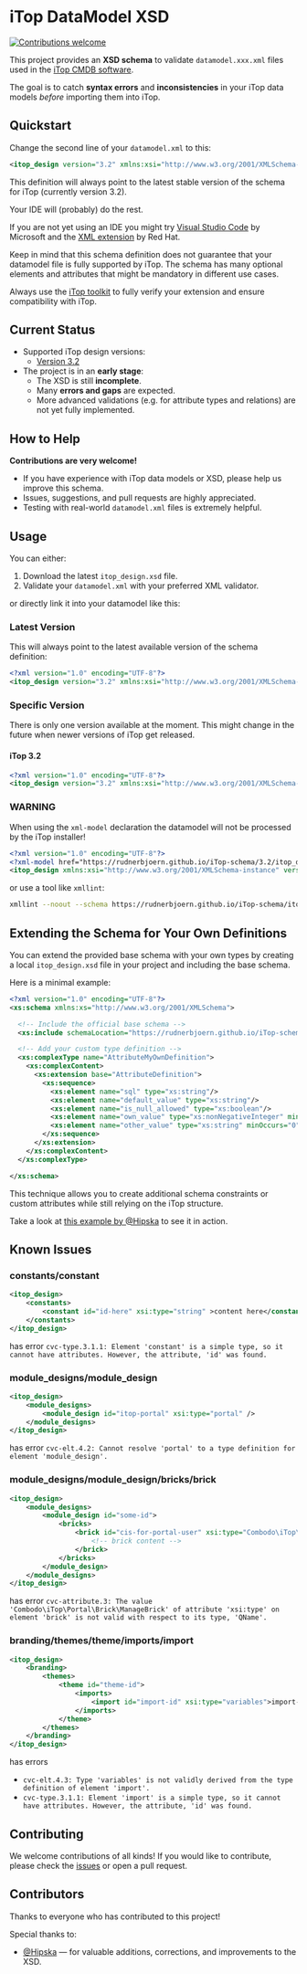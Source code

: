# iTop DataModel XSD

[![Contributions welcome](https://img.shields.io/badge/contributions-welcome-brightgreen.svg?style=flat-square)](https://github.com/rudnerbjoern/iTop-schema/issues)

This project provides an **XSD schema** to validate `datamodel.xxx.xml` files used in the [iTop CMDB software](https://www.combodo.com/itop).

The goal is to catch **syntax errors** and **inconsistencies** in your iTop data models *before* importing them into iTop.

## Quickstart

Change the second line of your `datamodel.xml` to this:

```xml
<itop_design version="3.2" xmlns:xsi="http://www.w3.org/2001/XMLSchema-instance" xsi:noNamespaceSchemaLocation="https://rudnerbjoern.github.io/iTop-schema/itop_design.xsd">
```

This definition will always point to the latest stable version of the schema for iTop (currently version 3.2).

Your IDE will (probably) do the rest.

If you are not yet using an IDE you might try [Visual Studio Code](https://code.visualstudio.com/) by Microsoft and the [XML extension](https://marketplace.visualstudio.com/items?itemName=redhat.vscode-xml) by Red Hat.

Keep in mind that this schema definition does not guarantee that your datamodel file is fully supported by iTop.
The schema has many optional elements and attributes that might be mandatory in different use cases.

Always use the [iTop toolkit](https://github.com/Combodo/itop-toolkit-community) to fully verify your extension and ensure compatibility with iTop.

## Current Status

- Supported iTop design versions:
  - [Version 3.2](https://www.itophub.io/wiki/page?id=latest:customization:xml_reference#version_32)
- The project is in an **early stage**:
  - The XSD is still **incomplete**.
  - Many **errors and gaps** are expected.
  - More advanced validations (e.g. for attribute types and relations) are not yet fully implemented.

## How to Help

**Contributions are very welcome!**

- If you have experience with iTop data models or XSD, please help us improve this schema.
- Issues, suggestions, and pull requests are highly appreciated.
- Testing with real-world `datamodel.xml` files is extremely helpful.

## Usage

You can either:

  1. Download the latest `itop_design.xsd` file.
  2. Validate your `datamodel.xml` with your preferred XML validator.

or directly link it into your datamodel like this:

### Latest Version

This will always point to the latest available version of the schema definition:

```xml
<?xml version="1.0" encoding="UTF-8"?>
<itop_design version="3.2" xmlns:xsi="http://www.w3.org/2001/XMLSchema-instance" xsi:noNamespaceSchemaLocation="https://rudnerbjoern.github.io/iTop-schema/itop_design.xsd">
```

### Specific Version

There is only one version available at the moment. This might change in the future when newer versions of iTop get released.

#### iTop 3.2

```xml
<?xml version="1.0" encoding="UTF-8"?>
<itop_design version="3.2" xmlns:xsi="http://www.w3.org/2001/XMLSchema-instance" xsi:noNamespaceSchemaLocation="https://rudnerbjoern.github.io/iTop-schema/3.2/itop_design.xsd">
```

### WARNING

When using the `xml-model` declaration the datamodel will not be processed by the iTop installer!

```xml
<?xml version="1.0" encoding="UTF-8"?>
<?xml-model href="https://rudnerbjoern.github.io/iTop-schema/3.2/itop_design.xsd"?>
<itop_design xmlns:xsi="http://www.w3.org/2001/XMLSchema-instance" version="3.2">
```

or use a tool like `xmllint`:

```bash
xmllint --noout --schema https://rudnerbjoern.github.io/iTop-schema/itop_design.xsd datamodel.xml
```

## Extending the Schema for Your Own Definitions

You can extend the provided base schema with your own types by creating a local `itop_design.xsd` file in your project and including the base schema.

Here is a minimal example:

```xml
<?xml version="1.0" encoding="UTF-8"?>
<xs:schema xmlns:xs="http://www.w3.org/2001/XMLSchema">

  <!-- Include the official base schema -->
  <xs:include schemaLocation="https://rudnerbjoern.github.io/iTop-schema/3.2/itop_design.xsd"/>

  <!-- Add your custom type definition -->
  <xs:complexType name="AttributeMyOwnDefinition">
    <xs:complexContent>
      <xs:extension base="AttributeDefinition">
        <xs:sequence>
          <xs:element name="sql" type="xs:string"/>
          <xs:element name="default_value" type="xs:string"/>
          <xs:element name="is_null_allowed" type="xs:boolean"/>
          <xs:element name="own_value" type="xs:nonNegativeInteger" minOccurs="0" default="150"/>
          <xs:element name="other_value" type="xs:string" minOccurs="0"/>
        </xs:sequence>
      </xs:extension>
    </xs:complexContent>
  </xs:complexType>

</xs:schema>
```

This technique allows you to create additional schema constraints or custom attributes while still relying on the iTop structure.

Take a look at [this example by @Hipska](https://github.com/Super-Visions/sv-geolocation/blob/master/doc/itop_design.xsd) to see it in action.

## Known Issues

### constants/constant

```xml
<itop_design>
    <constants>
        <constant id="id-here" xsi:type="string" >content here</constant>
    </constants>
</itop_design>
```

has error `cvc-type.3.1.1: Element 'constant' is a simple type, so it cannot have attributes. However, the attribute, 'id' was found.`

### module_designs/module_design

```xml
<itop_design>
    <module_designs>
        <module_design id="itop-portal" xsi:type="portal" />
    </module_designs>
</itop_design>
```

has error `cvc-elt.4.2: Cannot resolve 'portal' to a type definition for element 'module_design'.`

### module_designs/module_design/bricks/brick

```xml
<itop_design>
    <module_designs>
        <module_design id="some-id">
            <bricks>
                <brick id="cis-for-portal-user" xsi:type="Combodo\iTop\Portal\Brick\ManageBrick">
                    <!-- brick content -->
                </brick>
            </bricks>
        </module_design>
    </module_designs>
</itop_design>
```

has error `cvc-attribute.3: The value 'Combodo\iTop\Portal\Brick\ManageBrick' of attribute 'xsi:type' on element 'brick' is not valid with respect to its type, 'QName'.`

### branding/themes/theme/imports/import

```xml
<itop_design>
    <branding>
        <themes>
            <theme id="theme-id">
                <imports>
                    <import id="import-id" xsi:type="variables">import-file</import>
                </imports>
            </theme>
        </themes>
    </branding>
</itop_design>
```

has errors

- `cvc-elt.4.3: Type 'variables' is not validly derived from the type definition of element 'import'.`
- `cvc-type.3.1.1: Element 'import' is a simple type, so it cannot have attributes. However, the attribute, 'id' was found.`

## Contributing

We welcome contributions of all kinds!
If you would like to contribute, please check the [issues](https://github.com/rudnerbjoern/iTop-schema/issues) or open a pull request.

## Contributors

Thanks to everyone who has contributed to this project!

Special thanks to:

- [@Hipska](https://github.com/Hipska) — for valuable additions, corrections, and improvements to the XSD.
